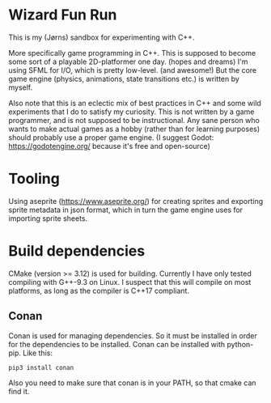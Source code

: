 # Wizard Fun Run
This is my (Jørns) sandbox for experimenting with C++.

More specifically game programming in C++. This is supposed to become some sort
of a playable 2D-platformer one day. (hopes and dreams) I'm using SFML for I/O, which is pretty low-level. (and awesome!)
But the core game engine (physics, animations, state transitions etc.) is written by myself.

Also note that this is an eclectic mix of best practices in C++ and some wild experiments
that I do to satisfy my curiosity. This is not written by a game programmer, and is not supposed
 to be instructional. Any sane person
who wants to make actual games as a hobby (rather than for learning purposes) should probably
use a proper game engine. (I suggest Godot: https://godotengine.org/ because it's free and open-source)

# Tooling
Using aseprite (https://www.aseprite.org/) for creating sprites and exporting sprite metadata
in json format, which in turn the game engine uses for importing sprite sheets.

# Build dependencies
CMake (version >= 3.12) is used for building.
Currently I have only tested compiling with G++-9.3 on Linux. I suspect that this will compile on most
platforms, as long as the compiler is C++17 compliant.

## Conan
Conan is used for managing dependencies. So it must be installed in order 
for the dependencies to be installed. Conan can be installed with python-pip.
Like this:
```
pip3 install conan
```
Also you need to make sure that conan is in your PATH, so that cmake can find it.
